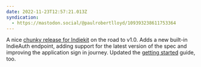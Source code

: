 ```yaml
---
date: 2022-11-23T12:57:21.013Z
syndication:
  - https://mastodon.social/@paulrobertlloyd/109393238611753364
---
```


A nice [chunky release for Indiekit](https://github.com/getindiekit/indiekit/releases/tag/v1.0.0-alpha.14) on the road to v1.0. Adds a new built-in IndieAuth endpoint, adding support for the latest version of the spec and improving the application sign in journey. Updated the [getting started](https://getindiekit.com/get-started) guide, too.
